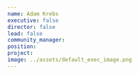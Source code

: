 ```yaml
---
name: Adam Krebs
executive: false
director: false
lead: false
community_manager: 
position:  
project:  
image: ../assets/default_exec_image.png
---
```


